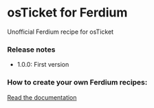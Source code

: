 # osTicket for Ferdium

Unofficial Ferdium recipe for osTicket

### Release notes
* 1.0.0: First version

### How to create your own Ferdium recipes:
[Read the documentation](https://github.com/ferdium/ferdium-recipes/blob/main/docs/integration.md)